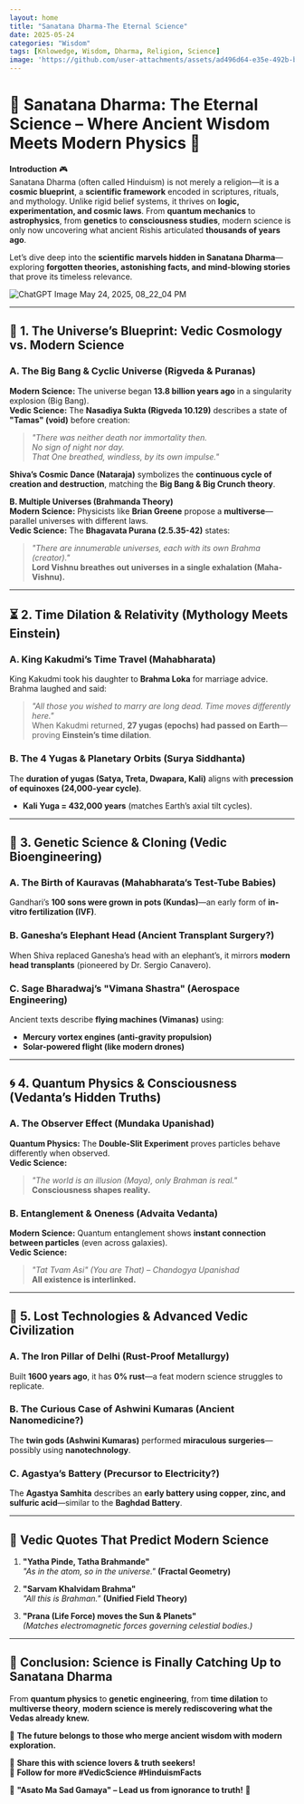 ```yaml
---
layout: home
title: "Sanatana Dharma-The Eternal Science"
date: 2025-05-24
categories: "Wisdom"
tags: [Knlowedge, Wisdom, Dharma, Religion, Science]
image: 'https://github.com/user-attachments/assets/ad496d64-e35e-492b-b2ec-eebca54e3c6b'
---
```


# 🌌 **Sanatana Dharma: The Eternal Science – Where Ancient Wisdom Meets Modern Physics** 🌌  

**Introduction** 🎮  
Sanatana Dharma (often called Hinduism) is not merely a religion—it is a **cosmic blueprint**, a **scientific framework** encoded in scriptures, rituals, and mythology. Unlike rigid belief systems, it thrives on **logic, experimentation, and cosmic laws**. From **quantum mechanics** to **astrophysics**, from **genetics** to **consciousness studies**, modern science is only now uncovering what ancient Rishis articulated **thousands of years ago**.  

Let’s dive deep into the **scientific marvels hidden in Sanatana Dharma**—exploring **forgotten theories, astonishing facts, and mind-blowing stories** that prove its timeless relevance.  

![ChatGPT Image May 24, 2025, 08_22_04 PM](https://github.com/user-attachments/assets/ad496d64-e35e-492b-b2ec-eebca54e3c6b)

---  

## **🔬 1. The Universe’s Blueprint: Vedic Cosmology vs. Modern Science**  

### **A. The Big Bang & Cyclic Universe (Rigveda & Puranas)**  
**Modern Science:** The universe began **13.8 billion years ago** in a singularity explosion (Big Bang).  
**Vedic Science:** The **Nasadiya Sukta (Rigveda 10.129)** describes a state of **"Tamas" (void)** before creation:  
> *"There was neither death nor immortality then.  
> No sign of night nor day.  
> That One breathed, windless, by its own impulse."*  

**Shiva’s Cosmic Dance (Nataraja)** symbolizes the **continuous cycle of creation and destruction**, matching the **Big Bang & Big Crunch theory**.  

**B. Multiple Universes (Brahmanda Theory)**  
**Modern Science:** Physicists like **Brian Greene** propose a **multiverse**—parallel universes with different laws.  
**Vedic Science:** The **Bhagavata Purana (2.5.35-42)** states:  
> *"There are innumerable universes, each with its own Brahma (creator)."*  
**Lord Vishnu breathes out universes in a single exhalation (Maha-Vishnu).**  

---  

## **⏳ 2. Time Dilation & Relativity (Mythology Meets Einstein)**  

### **A. King Kakudmi’s Time Travel (Mahabharata)**  
King Kakudmi took his daughter to **Brahma Loka** for marriage advice. Brahma laughed and said:  
> *"All those you wished to marry are long dead. Time moves differently here."*  
When Kakudmi returned, **27 yugas (epochs) had passed on Earth**—proving **Einstein’s time dilation**.  

### **B. The 4 Yugas & Planetary Orbits (Surya Siddhanta)**  
The **duration of yugas (Satya, Treta, Dwapara, Kali)** aligns with **precession of equinoxes (24,000-year cycle)**.  
- **Kali Yuga = 432,000 years** (matches Earth’s axial tilt cycles).  

---  

## **🧬 3. Genetic Science & Cloning (Vedic Bioengineering)**  

### **A. The Birth of Kauravas (Mahabharata’s Test-Tube Babies)**  
Gandhari’s **100 sons were grown in pots (Kundas)**—an early form of **in-vitro fertilization (IVF)**.  

### **B. Ganesha’s Elephant Head (Ancient Transplant Surgery?)**  
When Shiva replaced Ganesha’s head with an elephant’s, it mirrors **modern head transplants** (pioneered by Dr. Sergio Canavero).  

### **C. Sage Bharadwaj’s "Vimana Shastra" (Aerospace Engineering)**  
Ancient texts describe **flying machines (Vimanas)** using:  
- **Mercury vortex engines (anti-gravity propulsion)**  
- **Solar-powered flight (like modern drones)**  

---  

## **🌀 4. Quantum Physics & Consciousness (Vedanta’s Hidden Truths)**  

### **A. The Observer Effect (Mundaka Upanishad)**  
**Quantum Physics:** The **Double-Slit Experiment** proves particles behave differently when observed.  
**Vedic Science:**  
> *"The world is an illusion (Maya), only Brahman is real."*  
**Consciousness shapes reality.**  

### **B. Entanglement & Oneness (Advaita Vedanta)**  
**Modern Science:** Quantum entanglement shows **instant connection between particles** (even across galaxies).  
**Vedic Science:**  
> *"Tat Tvam Asi" (You are That) – Chandogya Upanishad*  
**All existence is interlinked.**  

---  

## **🌌 5. Lost Technologies & Advanced Vedic Civilization**  

### **A. The Iron Pillar of Delhi (Rust-Proof Metallurgy)**  
Built **1600 years ago**, it has **0% rust**—a feat modern science struggles to replicate.  

### **B. The Curious Case of Ashwini Kumaras (Ancient Nanomedicine?)**  
The **twin gods (Ashwini Kumaras)** performed **miraculous surgeries**—possibly using **nanotechnology**.  

### **C. Agastya’s Battery (Precursor to Electricity?)**  
The **Agastya Samhita** describes an **early battery using copper, zinc, and sulfuric acid**—similar to the **Baghdad Battery**.  

---  

## **📜 Vedic Quotes That Predict Modern Science**  

1. **"Yatha Pinde, Tatha Brahmande"**  
   *"As in the atom, so in the universe."* **(Fractal Geometry)**  

2. **"Sarvam Khalvidam Brahma"**  
   *"All this is Brahman."* **(Unified Field Theory)**  

3. **"Prana (Life Force) moves the Sun & Planets"**  
   *(Matches electromagnetic forces governing celestial bodies.)*  

---  

## **🎯 Conclusion: Science is Finally Catching Up to Sanatana Dharma**  
From **quantum physics** to **genetic engineering**, from **time dilation** to **multiverse theory**, **modern science is merely rediscovering what the Vedas already knew.**  

🚀 **The future belongs to those who merge ancient wisdom with modern exploration.**  

📢 **Share this with science lovers & truth seekers!**  
🔔 **Follow for more #VedicScience #HinduismFacts**  

🙏 **"Asato Ma Sad Gamaya" – Lead us from ignorance to truth!** 🙏
